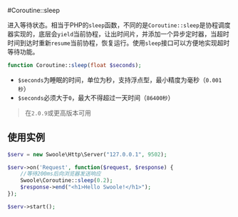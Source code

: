 #Coroutine::sleep

进入等待状态。相当于PHP的`sleep`函数，不同的是`Coroutine::sleep`是协程调度器实现的，底层会`yield`当前协程，让出时间片，并添加一个异步定时器，当超时时间到达时重新`resume`当前协程，恢复运行。使用`sleep`接口可以方便地实现超时等待功能。

```php
function Coroutine::sleep(float $seconds);
```

* `$seconds`为睡眠的时间，单位为秒，支持浮点型，最小精度为毫秒（`0.001秒`）
* `$seconds`必须大于`0`，最大不得超过一天时间（`86400秒`）

> 在`2.0.9`或更高版本可用

使用实例
----
```php
$serv = new Swoole\Http\Server("127.0.0.1", 9502);

$serv->on('Request', function($request, $response) {
	//等待200ms后向浏览器发送响应
	Swoole\Coroutine::sleep(0.2);
    $response->end("<h1>Hello Swoole!</h1>");
});

$serv->start();
```